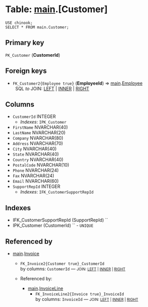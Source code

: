 # Table: [main](..).[Customer]
<no value>

```
USE chinook;
SELECT * FROM main.Customer;
```



## Primary key
`PK_Customer` (**CustomerId**)

## Foreign keys
- `FK_Customer2{Employee true}` (**EmployeeId**) ⇒ [main](../../../main).[Employee](../../../main/tables/Employee)
  <br>&nbsp;&nbsp;SQL *to* JOIN: <a href='https://datatug.app/query#text=USE+chinook%0ASELECT%0A%09%2A%0AFROM+main.Customer%0ALEFT+JOIN+main.Employee+ON+Employee.EmployeeId+%3D+Customer.EmployeeId' target='_blank'>LEFT</a> | <a href='https://datatug.app/query#text=USE+chinook%0ASELECT%0A%09%2A%0AFROM+main.Customer%0AINNER+JOIN+main.Employee+ON+Employee.EmployeeId+%3D+Customer.EmployeeId' target='_blank'>INNER</a> | <a href='https://datatug.app/query#text=USE+chinook%0ASELECT%0A%09%2A%0AFROM+main.Customer%0ARIGHT+JOIN+main.Employee+ON+Employee.EmployeeId+%3D+Customer.EmployeeId' target='_blank'>RIGHT</a>

## Columns
- `CustomerId` INTEGER
  - *Indexes*: `IPK_Customer`
- `FirstName` NVARCHAR(40)
- `LastName` NVARCHAR(20)
- `Company` NVARCHAR(80)
- `Address` NVARCHAR(70)
- `City` NVARCHAR(40)
- `State` NVARCHAR(40)
- `Country` NVARCHAR(40)
- `PostalCode` NVARCHAR(10)
- `Phone` NVARCHAR(24)
- `Fax` NVARCHAR(24)
- `Email` NVARCHAR(60)
- `SupportRepId` INTEGER
  - *Indexes*: `IFK_CustomerSupportRepId`

## Indexes
- IFK_CustomerSupportRepId (SupportRepId) ``
- IPK_Customer (CustomerId) `` - `UNIQUE`

## Referenced by

- [main](../../../main).[Invoice](../../../main/tables/Invoice)
  - `FK_Invoice2{Customer true}_CustomerId`
    <br>by columns: `CustomerId` &mdash;
    <small>JOIN:
    <a href='https://datatug.app/pwa/query?server=localhost&catalog=chinook#text=USE+chinook%0ASELECT%0A%09%2A%0AFROM+main.Customer%0ALEFT+JOIN+main.Invoice+ON+Invoice.CustomerId+%3D+Customer.CustomerId' target='_blank'>LEFT</a> |
    <a href='https://datatug.app/pwa/query?server=localhost&catalog=chinook#text=USE+chinook%0ASELECT%0A%09%2A%0AFROM+main.Customer%0AINNER+JOIN+main.Invoice+ON+Invoice.CustomerId+%3D+Customer.CustomerId' target='_blank'>INNER</a> |
    <a href='https://datatug.app/pwa/query?server=localhost&catalog=chinook#text=USE+chinook%0ASELECT%0A%09%2A%0AFROM+main.Customer%0ARIGHT+JOIN+main.Invoice+ON+Invoice.CustomerId+%3D+Customer.CustomerId' target='_blank'>RIGHT</a>
    </small>

  - Referenced by:

    - [main](../../../main).[InvoiceLine](../../../main/tables/InvoiceLine)
      - `FK_InvoiceLine2{Invoice true}_InvoiceId`
        <br>by columns: `InvoiceId` &mdash;
        <small>JOIN:
        <a href='https://datatug.app/pwa/query?server=localhost&catalog=chinook#text=USE+chinook%0ASELECT%0A%09%2A%0AFROM+main.Invoice%0ALEFT+JOIN+main.InvoiceLine+ON+InvoiceLine.InvoiceId+%3D+Invoice.InvoiceId' target='_blank'>LEFT</a> |
        <a href='https://datatug.app/pwa/query?server=localhost&catalog=chinook#text=USE+chinook%0ASELECT%0A%09%2A%0AFROM+main.Invoice%0AINNER+JOIN+main.InvoiceLine+ON+InvoiceLine.InvoiceId+%3D+Invoice.InvoiceId' target='_blank'>INNER</a> |
        <a href='https://datatug.app/pwa/query?server=localhost&catalog=chinook#text=USE+chinook%0ASELECT%0A%09%2A%0AFROM+main.Invoice%0ARIGHT+JOIN+main.InvoiceLine+ON+InvoiceLine.InvoiceId+%3D+Invoice.InvoiceId' target='_blank'>RIGHT</a>
        </small>

